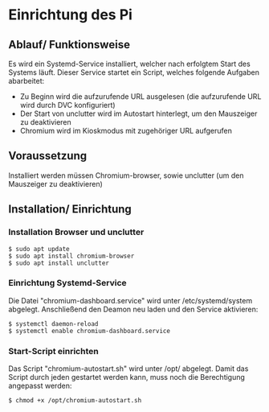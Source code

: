 # Einrichtung des Pi

## Ablauf/ Funktionsweise
Es wird ein Systemd-Service installiert, welcher nach erfolgtem Start des Systems läuft.
Dieser Service startet ein Script, welches folgende Aufgaben abarbeitet:
 - Zu Beginn wird die aufzurufende URL ausgelesen (die aufzurufende URL wird durch DVC konfiguriert)
 - Der Start von unclutter wird im Autostart hinterlegt, um den Mauszeiger zu deaktivieren
 - Chromium wird im Kioskmodus mit zugehöriger URL aufgerufen

## Voraussetzung
Installiert werden müssen Chromium-browser, sowie unclutter (um den Mauszeiger zu deaktivieren)

## Installation/ Einrichtung
### Installation Browser und unclutter
```
$ sudo apt update
$ sudo apt install chromium-browser
$ sudo apt install unclutter
```
### Einrichtung Systemd-Service
Die Datei "chromium-dashboard.service" wird unter /etc/systemd/system abgelegt.
Anschließend den Deamon neu laden und den Service aktivieren:
```
$ systemctl daemon-reload
$ systemctl enable chromium-dashboard.service
```
### Start-Script einrichten
Das Script "chromium-autostart.sh" wird unter /opt/ abgelegt.
Damit das Script durch jeden gestartet werden kann, muss noch die Berechtigung angepasst werden:
```
$ chmod +x /opt/chromium-autostart.sh
